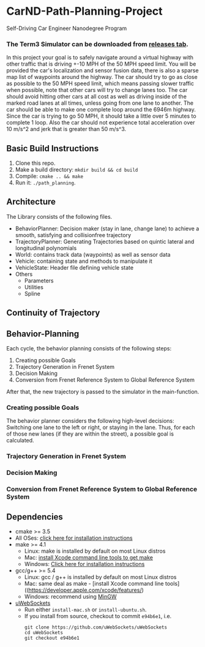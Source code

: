 # CarND-Path-Planning-Project
Self-Driving Car Engineer Nanodegree Program

### The Term3 Simulator can be downloaded from [releases tab](https://github.com/udacity/self-driving-car-sim/releases).

In this project your goal is to safely navigate around a virtual highway with other traffic that is driving +-10 MPH of the 50 MPH speed limit. You will be provided the car's localization and sensor fusion data, there is also a sparse map list of waypoints around the highway. The car should try to go as close as possible to the 50 MPH speed limit, which means passing slower traffic when possible, note that other cars will try to change lanes too. The car should avoid hitting other cars at all cost as well as driving inside of the marked road lanes at all times, unless going from one lane to another. The car should be able to make one complete loop around the 6946m highway. Since the car is trying to go 50 MPH, it should take a little over 5 minutes to complete 1 loop. Also the car should not experience total acceleration over 10 m/s^2 and jerk that is greater than 50 m/s^3.

## Basic Build Instructions

1. Clone this repo.
2. Make a build directory: `mkdir build && cd build`
3. Compile: `cmake .. && make`
4. Run it: `./path_planning`.



## Architecture

The Library consists of the following files.

- BehaviorPlanner: Decision maker (stay in lane, change lane) to achieve a smooth, satisfying and collisionfree trajectory
- TrajectoryPlanner: Generating Trajectories based on quintic lateral and longitudinal polynomials 
- World: contains track data (waypoints) as well as sensor data
- Vehicle: containing state and methods to manipulate it
- VehicleState: Header file defining vehicle state
- Others
  - Parameters
  - Utilities
  - Spline

## Continuity of Trajectory



## Behavior-Planning

Each cycle, the behavior planning consists of the following steps:

1. Creating possible Goals
2. Trajectory Generation in Frenet System
3. Decision Making
4. Conversion from Frenet Reference System to Global Reference System

After that, the new trajectory is passed to the simulator in the main-function.

### Creating possible Goals

The behavior planner considers the following high-level decisions: Switching one lane to the left or right, or staying in the lane. Thus, for each of those new lanes (if they are within the street), a possible goal is calculated.

### Trajectory Generation in Frenet System



### Decision Making



### Conversion from Frenet Reference System to Global Reference System







## Dependencies

* cmake >= 3.5
 * All OSes: [click here for installation instructions](https://cmake.org/install/)
* make >= 4.1
  * Linux: make is installed by default on most Linux distros
  * Mac: [install Xcode command line tools to get make](https://developer.apple.com/xcode/features/)
  * Windows: [Click here for installation instructions](http://gnuwin32.sourceforge.net/packages/make.htm)
* gcc/g++ >= 5.4
  * Linux: gcc / g++ is installed by default on most Linux distros
  * Mac: same deal as make - [install Xcode command line tools]((https://developer.apple.com/xcode/features/)
  * Windows: recommend using [MinGW](http://www.mingw.org/)
* [uWebSockets](https://github.com/uWebSockets/uWebSockets)
  * Run either `install-mac.sh` or `install-ubuntu.sh`.
  * If you install from source, checkout to commit `e94b6e1`, i.e.
    ```
    git clone https://github.com/uWebSockets/uWebSockets 
    cd uWebSockets
    git checkout e94b6e1
    ```
